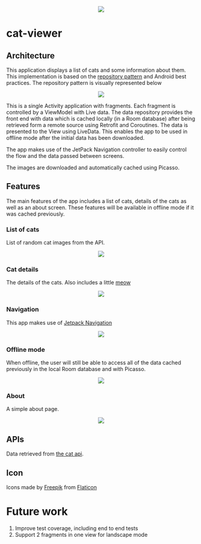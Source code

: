 <div align="center"><img src="docs/cat.png"/></div>

# cat-viewer

## Architecture

This application displays a list of cats and some information about them.  This implementation is based on the [repository pattern](https://developer.android.com/jetpack/docs/guide) and Android best practices.  The repository pattern is visually represented below

<div align="center"><img src="docs/repository.png"/></div>

This is a single Activity application with fragments.  Each fragment is controlled by a ViewModel with Live data.  The data repository provides the front end with data which is cached locally (in a Room database) after being retrieved form a remote source using Retrofit and Coroutines.  The data is presented to the View using LiveData.  This enables the app to be used in offline mode after the initial data has been downloaded.

The app makes use of the JetPack Navigation controller to easily control the flow and the data passed between screens.

The images are downloaded and automatically cached using Picasso.

## Features

The main features of the app includes a list of cats, details of the cats as well as an about screen.  These features will be available in offline mode if it was cached previously.

### List of cats
List of random cat images from the API.

<div align="center"><img src="docs/list.png"/></div>

### Cat details
The details of the cats.  Also includes a little [meow](https://youtu.be/QH2-TGUlwu4)

<div align="center"><img src="docs/details.jpg"/></div>

### Navigation

This app makes use of [Jetpack Navigation](https://developer.android.com/guide/navigation)

<div align="center"><img src="docs/menu.jpg"/></div>

### Offline mode

When offline, the user will still be able to access all of the data cached previously in the local Room database and with Picasso.

<div align="center"><img src="docs/offline.jpg"/></div>

### About

A simple about page.

<div align="center"><img src="docs/about.jpg"/></div>

## APIs

Data retrieved from [the cat api](https://thecatapi.com/).

## Icon

Icons made by [Freepik](https://www.flaticon.com/authors/freepik) from [Flaticon](https://www.flaticon.com/)

# Future work

1. Improve test coverage,  including end to end tests
2. Support 2 fragments in one view for landscape mode
